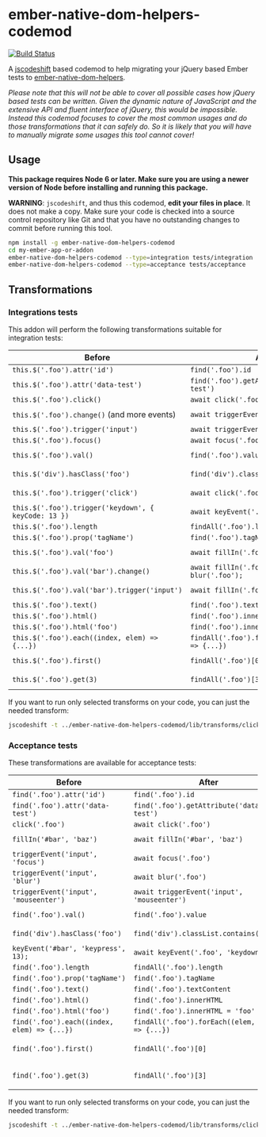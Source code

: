 # ember-native-dom-helpers-codemod

[![Build Status](https://travis-ci.org/simonihmig/ember-native-dom-helpers-codemod.svg?branch=master)](https://travis-ci.org/simonihmig/ember-native-dom-helpers-codemod)

A [jscodeshift](https://github.com/facebook/jscodeshift) based codemod to help migrating your jQuery based Ember tests to [ember-native-dom-helpers](https://github.com/cibernox/ember-native-dom-helpers).

*Please note that this will not be able to cover all possible cases how jQuery based tests can be written.
Given the dynamic nature of JavaScript and the extensive API and fluent interface of jQuery, this would be impossible.
Instead this codemod focuses to cover the most common usages and do those transformations that it can safely do.
So it is likely that you will have to manually migrate some usages this tool cannot cover!*

## Usage

**This package requires Node 6 or later. Make sure you are using a newer version
of Node before installing and running this package.**

**WARNING**: `jscodeshift`, and thus this codemod, **edit your files in place**.
It does not make a copy. Make sure your code is checked into a source control
repository like Git and that you have no outstanding changes to commit before
running this tool.

```bash
npm install -g ember-native-dom-helpers-codemod
cd my-ember-app-or-addon
ember-native-dom-helpers-codemod --type=integration tests/integration
ember-native-dom-helpers-codemod --type=acceptance tests/acceptance
```

## Transformations

### Integrations tests

This addon will perform the following transformations suitable for integration tests:

| Before                                               | After                                                                 | Transform      |
|------------------------------------------------------|-----------------------------------------------------------------------|----------------|
| `this.$('.foo').attr('id')`                          | `find('.foo').id`                                                     | `attr.js`      |
| `this.$('.foo').attr('data-test')`                   | `find('.foo').getAttribute('data-test')`                              | `attr.js`      |
| `this.$('.foo').click()`                             | `await click('.foo')`                                                 | `click.js`     |
| `this.$('.foo').change()` (and more events)          | `await triggerEvent('.foo', 'change')`                                | `trigger-shortcut.js` |
| `this.$('.foo').trigger('input')`                    | `await triggerEvent('.foo', 'input')`                                 | `trigger.js`   |
| `this.$('.foo').focus()`                             | `await focus('.foo')`                                                 | `focus.js`     |
| `this.$('.foo').val()`                               | `find('.foo').value`                                                  | `get-value.js` |
| `this.$('div').hasClass('foo')`                      | `find('div').classList.contains('foo')`                               | `has-class.js` |
| `this.$('.foo').trigger('click')`                    | `await click('.foo')`                                                 | `key-event.js` |
| `this.$('.foo').trigger('keydown', { keyCode: 13 })` | `await keyEvent('.foo', 'keydown', 13)`                               | `key-event.js` |
| `this.$('.foo').length`                              | `findAll('.foo').length`                                              | `length.js`    |
| `this.$('.foo').prop('tagName')`                     | `find('.foo').tagName`                                                | `prop.js`      |
| `this.$('.foo').val('foo')`                          | `await fillIn('.foo', 'foo')`                                         | `set-value.js` |
| `this.$('.foo').val('bar').change()`                 | `await fillIn('.foo', 'foo'); await blur('.foo');`                    | `set-value.js` |
| `this.$('.foo').val('bar').trigger('input')`         | `await fillIn('.foo', 'foo')`                                         | `set-value.js` |
| `this.$('.foo').text()`                              | `find('.foo').textContent`                                            | `text.js`      |
| `this.$('.foo').html()`                              | `find('.foo').innerHTML`                                              | `html.js`      |
| `this.$('.foo').html('foo')`                         | `find('.foo').innerHTML = 'foo'`                                      | `html.js`      |
| `this.$('.foo').each((index, elem) => {...})`        | `findAll('.foo').forEach((elem, index) => {...})`                     | `each.js`      |
| `this.$('.foo').first()`                             | `findAll('.foo')[0]`                                                  | `first-and-get.js`     |
| `this.$('.foo').get(3)`                              | `findAll('.foo')[3]`                                                  | `first-and-get.js`     |


If you want to run only selected transforms on your code, you can just the needed transform:

```bash
jscodeshift -t ../ember-native-dom-helpers-codemod/lib/transforms/click.js tests/integration
```

### Acceptance tests

These transformations are available for acceptance tests:

| Before                                               | After                                                                 | Transform      |
|------------------------------------------------------|-----------------------------------------------------------------------|----------------|
| `find('.foo').attr('id')`                            | `find('.foo').id`                                                     | `attr.js`      |
| `find('.foo').attr('data-test')`                     | `find('.foo').getAttribute('data-test')`                              | `attr.js`      |
| `click('.foo')`                                      | `await click('.foo')`                                                 | `click.js`     |
| `fillIn('#bar', 'baz')`                              | `await fillIn('#bar', 'baz')`                                         | `fill-in.js`   |
| `triggerEvent('input', 'focus')`                     | `await focus('.foo')`                                                 | `trigger-event.js`     |
| `triggerEvent('input', 'blur')`                      | `await blur('.foo')`                                                  | `trigger-event.js`     |
| `triggerEvent('input', 'mouseenter')`                | `await triggerEvent('input', 'mouseenter')`                           | `trigger-event.js`     |
| `find('.foo').val()`                                 | `find('.foo').value`                                                  | `get-value.js` |
| `find('div').hasClass('foo')`                        | `find('div').classList.contains('foo')`                               | `has-class.js` |
| `keyEvent('#bar', 'keypress', 13);`                  | `await keyEvent('.foo', 'keydown', 13)`                               | `key-event.js` |
| `find('.foo').length`                                | `findAll('.foo').length`                                              | `length.js`    |
| `find('.foo').prop('tagName')`                       | `find('.foo').tagName`                                                | `prop.js`      |
| `find('.foo').text()`                                | `find('.foo').textContent`                                            | `text.js`      |
| `find('.foo').html()`                                | `find('.foo').innerHTML`                                              | `html.js`      |
| `find('.foo').html('foo')`                           | `find('.foo').innerHTML = 'foo'`                                      | `html.js`      |
| `find('.foo').each((index, elem) => {...})`          | `findAll('.foo').forEach((elem, index) => {...})`                     | `each.js`      |
| `find('.foo').first()`                               | `findAll('.foo')[0]`                                                  | `first-and-get.js`     |
| `find('.foo').get(3)`                               | `findAll('.foo')[3]`                                                  | `first-and-get.js`     |

If you want to run only selected transforms on your code, you can just the needed transform:

```bash
jscodeshift -t ../ember-native-dom-helpers-codemod/lib/transforms/click.js tests/integration
```



